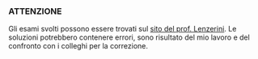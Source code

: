 ### ATTENZIONE
Gli esami svolti possono essere trovati sul [sito del prof. Lenzerini](http://www.dis.uniroma1.it/~lenzerin/home/?q=node/75).
Le soluzioni potrebbero contenere errori, sono risultato del mio lavoro e del confronto con i colleghi per la correzione.
